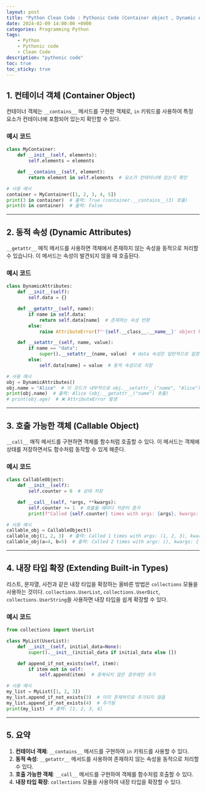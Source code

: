 ```yaml
---
layout: post
title: "Python Clean Code : Pythonic Code (Container object , Dynamic Attributes , Callable object)"
date: 2024-02-09 14:00:00 +0900
categories: Programming Python
tags:
    - Python
    - Pythonic code 
    - Clean Code
description: "pythonic code"
toc: true
toc_sticky: true
---
```


## 1. **컨테이너 객체 (Container Object)**

컨테이너 객체는 `__contains__` 메서드를 구현한 객체로, `in` 키워드를 사용하여 특정 요소가 컨테이너에 포함되어 있는지 확인할 수 있다.

### 예시 코드

```python
class MyContainer:
    def __init__(self, elements):
        self.elements = elements

    def __contains__(self, element):
        return element in self.elements  # 요소가 컨테이너에 있는지 확인

# 사용 예시
container = MyContainer([1, 2, 3, 4, 5])
print(3 in container)  # 출력: True (container.__contains__(3) 호출)
print(6 in container)  # 출력: False
```

---

## 2. **동적 속성 (Dynamic Attributes)**

`__getattr__` 매직 메서드를 사용하면 객체에서 존재하지 않는 속성을 동적으로 처리할 수 있습니다. 이 메서드는 속성이 발견되지 않을 때 호출된다.

### 예시 코드

```python
class DynamicAttributes:
    def __init__(self):
        self.data = {}

    def __getattr__(self, name):
        if name in self.data:
            return self.data[name]  # 존재하는 속성 반환
        else:
            raise AttributeError(f"'{self.__class__.__name__}' object has no attribute '{name}'")

    def __setattr__(self, name, value):
        if name == "data":
            super().__setattr__(name, value)  # data 속성은 일반적으로 설정 #  기본 저장소로 사용할 data 딕셔너리를 안전하게 초기화하고 접근하기 위한 필수적인 장치
        else:
            self.data[name] = value  # 동적 속성으로 저장

# 사용 예시
obj = DynamicAttributes()
obj.name = "Alice"  # 이 코드가 내부적으로 obj.__setattr__("name", "Alice")를 호출
print(obj.name)  # 출력: Alice (obj.__getattr__("name") 호출)
# print(obj.age)  # ❌ AttributeError 발생
```

---

## 3. **호출 가능한 객체 (Callable Object)**

`__call__` 매직 메서드를 구현하면 객체를 함수처럼 호출할 수 있다. 이 메서드는 객체에 상태를 저장하면서도 함수처럼 동작할 수 있게 해준다.

### 예시 코드

```python
class CallableObject:
    def __init__(self):
        self.counter = 0  # 상태 저장

    def __call__(self, *args, **kwargs):
        self.counter += 1  # 호출될 때마다 카운터 증가
        print(f"Called {self.counter} times with args: {args}, kwargs: {kwargs}")

# 사용 예시
callable_obj = CallableObject()
callable_obj(1, 2, 3)  # 출력: Called 1 times with args: (1, 2, 3), kwargs: {}
callable_obj(a=4, b=5)  # 출력: Called 2 times with args: (), kwargs: {'a': 4, 'b': 5}
```

---

## 4. **내장 타입 확장 (Extending Built-in Types)**

리스트, 문자열, 사전과 같은 내장 타입을 확장하는 올바른 방법은 `collections` 모듈을 사용하는 것이다. `collections.UserList`, `collections.UserDict`, `collections.UserString`을 사용하면 내장 타입을 쉽게 확장할 수 있다.

### 예시 코드

```python
from collections import UserList

class MyList(UserList):
    def __init__(self, initial_data=None):
        super().__init__(initial_data if initial_data else [])

    def append_if_not_exists(self, item):
        if item not in self:
            self.append(item)  # 중복되지 않은 경우에만 추가

# 사용 예시
my_list = MyList([1, 2, 3])
my_list.append_if_not_exists(3)  # 이미 존재하므로 추가되지 않음
my_list.append_if_not_exists(4)  # 추가됨
print(my_list)  # 출력: [1, 2, 3, 4]
```

---

## 5. **요약**

1. **컨테이너 객체**: `__contains__` 메서드를 구현하여 `in` 키워드를 사용할 수 있다.
2. **동적 속성**: `__getattr__` 메서드를 사용하여 존재하지 않는 속성을 동적으로 처리할 수 있다.
3. **호출 가능한 객체**: `__call__` 메서드를 구현하여 객체를 함수처럼 호출할 수 있다.
4. **내장 타입 확장**: `collections` 모듈을 사용하여 내장 타입을 확장할 수 있다.
